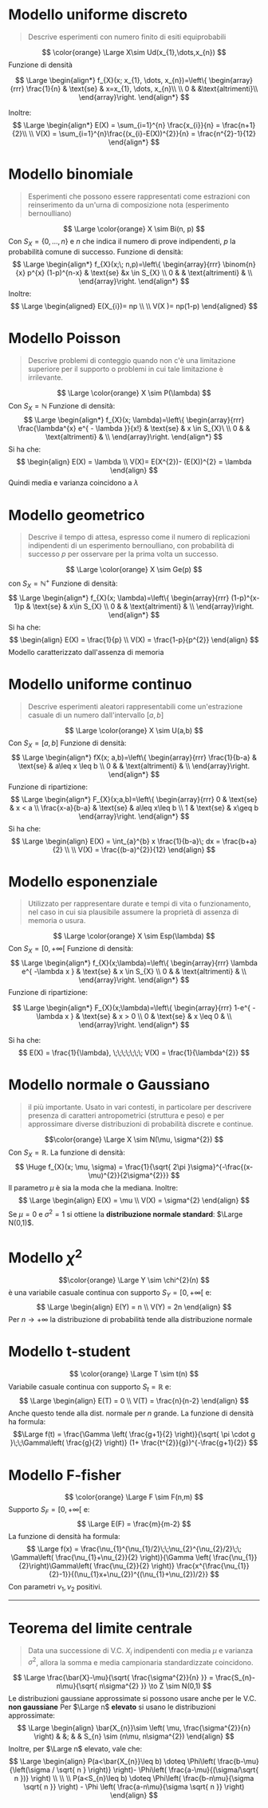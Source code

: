 # Modello uniforme discreto 

> Descrive esperimenti con numero finito di esiti equiprobabili

$$ \color{orange} 
\Large X\sim Ud(x_{1},\dots,x_{n})
$$
Funzione di densità

$$
\Large
\begin{align*}
    f_{X}(x; x_{1}, \dots, x_{n})=\left\{
    \begin{array}{rrr}
     \frac{1}{n} & \text{se} & x=x_{1}, \dots, x_{n}\\ \\
     0 & &\text{altrimenti}\\
    \end{array}\right.
\end{align*}
$$

Inoltre: 
$$
\Large
\begin{align*}
E(X) = \sum_{i=1}^{n} \frac{x_{i}}{n} = \frac{n+1}{2}\\ \\
V(X) = \sum_{i=1}^{n}\frac{(x_{i}-E(X))^{2}}{n} = \frac{n^{2}-1}{12}
\end{align*}
$$
# Modello binomiale 
> Esperimenti che possono essere rappresentati come estrazioni con reinserimento da un'urna di composizione nota (esperimento bernoulliano)

$$
\Large \color{orange}
X \sim Bi(n, p) 
$$
Con $S_{X}=\{0, \dots, n\}$ e $n$ che indica il numero di prove indipendenti, $p$ la probabilità comune di successo. 
Funzione di densità: 
$$
\Large
\begin{align*}
 f_{X}(x;\; n,p)=\left\{
 \begin{array}{rrr} 
 \binom{n}{x} p^{x} (1-p)^{n-x}  & \text{se} &x \in S_{X} \\ 
 0 & & \text{altrimenti} & \\ 
    \end{array}\right. 
 \end{align*}
$$
Inoltre: 
$$
\Large
\begin{aligned}
E(X_{i})= np \\ \\
V(X )= np(1-p)
\end{aligned}
$$

# Modello Poisson
> Descrive problemi di conteggio quando non c'è una limitazione superiore per il supporto o problemi in cui tale limitazione è irrilevante. 

$$
\Large \color{orange} 
X \sim P(\lambda)
$$
Con $S_{X} = \mathbb{N}$
Funzione di densità: 
$$
\Large
\begin{align*}
 f_{X}(x; \lambda)=\left\{
 \begin{array}{rrr} 
 \frac{\lambda^{x} e^{ - \lambda }}{x!} & \text{se} & x \in S_{X}\ \\ 
 0 & & \text{altrimenti} & \\ 
    \end{array}\right. 
 \end{align*}
$$
Si ha che: 
$$
\begin{align}
 E(X) = \lambda \\
V(X)= E(X^{2})- (E(X))^{2} = \lambda
\end{align}
$$
Quindi media e varianza coincidono a $\lambda$

# Modello geometrico 
> Descrive il tempo di attesa, espresso come il numero di replicazioni indipendenti di un esperimento bernoulliano, con probabilità di successo $p$ per osservare per la prima volta un successo. 

$$
\Large \color{orange}
X \sim Ge(p)
$$
con $S_{X} = \mathbb{N}^+$ 
Funzione di densità: 
$$
\Large
\begin{align*}
 f_{X}(x; \lambda)=\left\{
 \begin{array}{rrr} 
 (1-p)^{x-1}p & \text{se} & x\in S_{X} \\ 
 0 & & \text{altrimenti} & \\ 
    \end{array}\right. 
 \end{align*}
$$
Si ha che: 
$$
\begin{align}
E(X) = \frac{1}{p}  \\
V(X) =  \frac{1-p}{p^{2}}
\end{align}
$$
Modello caratterizzato dall'assenza di memoria

# Modello uniforme continuo 
> Descrive esperimenti aleatori rappresentabili come un'estrazione casuale di un numero dall'intervallo $[a,b]$

$$
\Large \color{orange}
X \sim U(a,b)
$$
Con $S_{X} = [a,b]$
Funzione di densità: 
$$
\Large
\begin{align*}
 fX(x; a,b)=\left\{
 \begin{array}{rrr} 
 \frac{1}{b-a} & \text{se} & a\leq x \leq b \\ 
 0 & & \text{altrimenti} & \\ 
    \end{array}\right. 
 \end{align*}
$$
Funzione di ripartizione: 
$$
\Large
\begin{align*}
 F_{X}(x;a,b)=\left\{
 \begin{array}{rrr} 
 0 & \text{se} & x < a \\ 
 \frac{x-a}{b-a} & \text{se} & a\leq x\leq b \\ 
 1 & \text{se} & x\geq b 
    \end{array}\right. 
 \end{align*}
$$
Si ha che: 
$$
\Large
\begin{align}
E(X) = \int_{a}^{b} x \frac{1}{b-a}\; dx = \frac{b+a}{2}  \\ \\
V(X) = \frac{(b-a)^{2}}{12}
\end{align}
$$
# Modello esponenziale 
> Utilizzato per rappresentare durate e tempi di vita o funzionamento, nel caso in cui sia plausibile assumere la proprietà di assenza di memoria o usura. 

$$
\Large \color{orange}
X \sim Esp(\lambda)
$$
Con $S_{X} = [0, +\infty[$
Funzione di densità: 
$$
\Large
\begin{align*}
 f_{X}(x;\lambda)=\left\{
 \begin{array}{rrr} 
 \lambda e^{ -\lambda x } & \text{se} & x \in S_{X} \\ 
 0 & & \text{altrimenti} & \\ 
    \end{array}\right. 
 \end{align*}
$$
Funzione di ripartizione: 

$$
\Large
\begin{align*}
 F_{X}(x;\lambda)=\left\{
 \begin{array}{rrr} 
 1-e^{ -\lambda x } & \text{se} & x > 0 \\ 
 0 &  \text{se}  & x \leq 0 & \\ 
    \end{array}\right. 
 \end{align*}
$$

Si ha che: 
$$
E(X) = \frac{1}{\lambda}, \;\;\;\;\;\;\; V(X) = \frac{1}{\lambda^{2}}
$$
# Modello normale o Gaussiano
> il più importante. Usato in vari contesti, in particolare per descrivere presenza di caratteri antropometrici (struttura e peso) e per approssimare diverse distribuzioni di probabilità discrete e continue. 

$$\color{orange}
\Large
X \sim N(\mu, \sigma^{2})
$$
Con $S_{X}=\mathbb{R}$. La funzione di densità: 
$$ \Huge
f_{X}(x; \mu, \sigma) =  \frac{1}{\sqrt{ 2\pi }\sigma}^{-\frac{(x-\mu)^{2}}{2\sigma^{2}}} 
$$
Il parametro $\mu$ è sia la moda che la mediana. Inoltre: 
$$
\Large
\begin{align}
E(X) = \mu \\ 
V(X) = \sigma^{2}
\end{align}   
$$
Se $\mu = 0$ e $\sigma^{2}=1$ si ottiene la **distribuzione normale standard**: $\Large N(0,1)$. 

# Modello $\chi^{2}$
$$\color{orange}
\Large
Y \sim \chi^{2}(n)
$$
è una variabile casuale continua con supporto $S_{Y} = [0, +\infty[$ e: 
$$
\Large
\begin{align}
E(Y) = n \\
V(Y) = 2n
\end{align}
$$
Per $n \to +\infty$ la distribuzione di probabilità tende alla distribuzione normale

# Modello t-student
$$
\color{orange} \Large
T \sim t(n)
$$
Variabile casuale continua con supporto $S_{t} = \mathbb{R}$ e: 
$$
\Large
\begin{align}
E(T) = 0 \\
V(T) = \frac{n}{n-2}
\end{align}
$$
Anche questo tende alla dist. normale per $n$ grande. 
La funzione di densità ha formula: 
$$\Large
f(t) = \frac{\Gamma \left( \frac{g+1}{2} \right)}{\sqrt{ \pi \cdot g }\;\;\Gamma\left( \frac{g}{2} \right)} (1+ \frac{t^{2}}{g})^{-\frac{g+1}{2}}
$$


# Modello F-fisher
$$
\color{orange}
\Large
F \sim F(n,m)
$$
Supporto $S_{F} = [0, +\infty[$ e: 
$$
\Large
E(F) = \frac{m}{m-2}
$$
La funzione di densità ha formula: 
$$
\Large
f(x) = \frac{\nu_{1}^{\nu_{1}/2}\;\;\nu_{2}^{\nu_{2}/2}\;\; \Gamma\left( \frac{\nu_{1}+\nu_{2}}{2} \right)}{\Gamma \left( \frac{\nu_{1}}{2}\right)\Gamma\left( \frac{\nu_{2}}{2} \right)} \frac{x^{\frac{\nu_{1}}{2}-1}}{(\nu_{1}x+\nu_{2})^{(\nu_{1}+\nu_{2})/2}}
$$
Con parametri $\nu_{1}, \nu_{2}$ positivi. 

----
# Teorema del limite centrale 

> Data una successione di V.C. $X_{i}$ indipendenti con media $\mu$ e varianza $\sigma^{2}$, allora la somma e media campionaria standardizzate coincidono. 

$$
\Large
\frac{\bar{X}-\mu}{\sqrt{ \frac{\sigma^{2}}{n} }} = \frac{S_{n}-n\mu}{\sqrt{ n\sigma^{2} }} \to Z \sim N(0,1)
$$
 Le distribuzioni gaussiane approssimate si possono usare anche per le V.C. **non gaussiane**
 Per $\Large n$ **elevato** si usano le distribuzioni approssimate: 
$$
\Large
\begin{align}
\bar{X_{n}}\sim \left( \mu, \frac{\sigma^{2}}{n} \right)  &  &;  &  & S_{n} \sim (n\mu, n\sigma^{2})
\end{align}
$$
Inoltre, per $\Large n$ elevato, vale che: 
$$
\Large
\begin{align}
 P(a<\bar{X_{n}}\leq b) \doteq \Phi\left( \frac{b-\mu}{\left(\sigma / \sqrt{ n } \right)} \right)- \Phi\left( \frac{a-\mu}{(\sigma/\sqrt{ n })} \right)  \\ \\ \\
P(a<S_{n}\leq b) \doteq \Phi\left( \frac{b-n\mu}{\sigma \sqrt{ n }} \right) - \Phi \left( \frac{a-n\mu}{\sigma \sqrt{ n }} \right)
\end{align}
$$